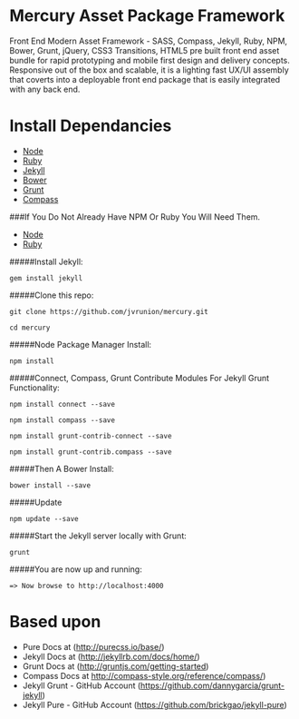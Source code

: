 Mercury Asset Package Framework
===============================

Front End Modern Asset Framework - SASS, Compass, Jekyll, Ruby, NPM, Bower, Grunt, jQuery, CSS3 Transitions, HTML5 pre built front end asset bundle for rapid prototyping and mobile first design and delivery concepts.  Responsive out of the box and scalable, it is a lighting fast UX/UI assembly that coverts into a deployable front end package that is easily integrated with any back end.


Install Dependancies
====================

- [Node](http://nodejs.org/)
- [Ruby](https://www.ruby-lang.org/en/downloads/)
- [Jekyll](http://jekyllrb.com/)
- [Bower](http://bower.io/)
- [Grunt](http://gruntjs.com/)
- [Compass](http://compass-style.org/)

###If You Do Not Already Have NPM Or Ruby You Will Need Them.

- [Node](http://nodejs.org/)
- [Ruby](https://www.ruby-lang.org/en/downloads/)

#####Install Jekyll:

``gem install jekyll``

#####Clone this repo:

``git clone https://github.com/jvrunion/mercury.git``

``cd mercury``

#####Node Package Manager Install:

``npm install``

#####Connect, Compass, Grunt Contribute Modules For Jekyll Grunt Functionality:

``npm install connect --save``

``npm install compass --save``

``npm install grunt-contrib-connect --save``

``npm install grunt-contrib.compass --save``

#####Then A Bower Install:

``bower install --save``

#####Update

``npm update --save``

#####Start the Jekyll server locally with Grunt:

``grunt``

#####You are now up and running:

``=> Now browse to http://localhost:4000``

Based upon
==========

- Pure Docs at (http://purecss.io/base/)
- Jekyll Docs at (http://jekyllrb.com/docs/home/)
- Grunt Docs at (http://gruntjs.com/getting-started)
- Compass Docs at http://compass-style.org/reference/compass/)
- Jekyll Grunt - GitHub Account (https://github.com/dannygarcia/grunt-jekyll)
- Jekyll Pure - GitHub Account (https://github.com/brickgao/jekyll-pure)
